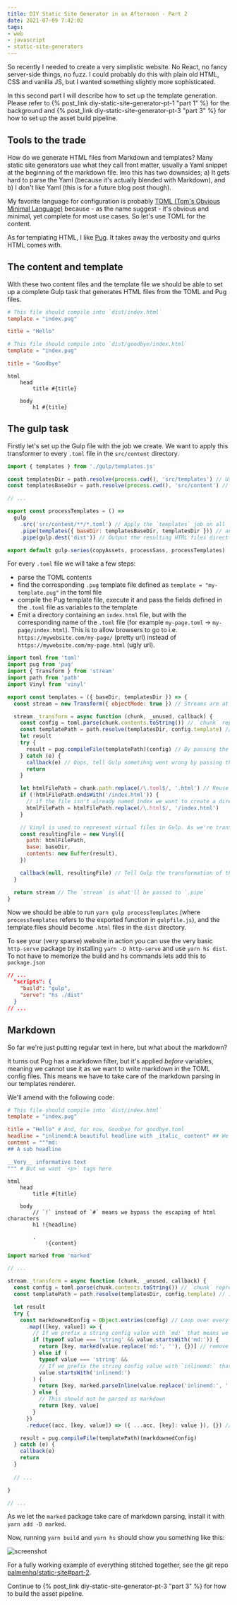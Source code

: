 ```yaml
---
title: DIY Static Site Generator in an Afternoon - Part 2
date: 2021-07-09 7:42:02
tags:
- web
- javascript
- static-site-generators
---
```


So recently I needed to create a very simplistic website. No React, no fancy server-side things, no fuzz. I could probably do this with plain old HTML, CSS and vanilla JS, but I wanted something slightly more sophisticated.

In this second part I will describe how to set up the template generation. Please refer to  {% post_link diy-static-site-generator-pt-1 "part 1" %} for the background and {% post_link diy-static-site-generator-pt-3 "part 3" %} for how to set up the asset build pipeline.

## Tools to the trade

How do we generate HTML files from Markdown and templates? Many static site generators use what they call front matter, usually a Yaml snippet at the beginning of the markdown file. Imo this has two downsides; a) It gets hard to parse the Yaml (because it's actually blended with Markdown), and b) I don't like Yaml (this is for a future blog post though).

My favorite language for configuration is probably [TOML (Tom's Obvious Minimal Language)](https://toml.io/en/) because - as the name suggest - it's obvious and minimal, yet complete for most use cases. So let's use TOML for the content.

As for templating HTML, I like [Pug](https://pugjs.org/api/getting-started.html). It takes away the verbosity and quirks HTML comes with.

## The content and template

With these two content files and the template file we should be able to set up a complete Gulp task that generates HTML files from the TOML and Pug files.

```toml src/content/index.toml
# This file should compile into `dist/index.html` 
template = "index.pug"

title = "Hello"
```

```toml src/content/goodbye.toml
# This file should compile into `dist/goodbye/index.html`
template = "index.pug"

title = "Goodbye"
```

```pug src/templates/index.pug
html
    head
        title #{title}

    body
        h1 #{title}
```

## The gulp task

Firstly let's set up the Gulp file with the job we create. We want to apply this transformer to every `.toml` file in the `src/content` directory.

```js gulpfile.js
import { templates } from './gulp/templates.js'

const templatesDir = path.resolve(process.cwd(), 'src/templates') // Used for the `templates` function to know where to look for `index.pug`
const templatesBaseDir = path.resolve(process.cwd(), 'src/content') // Used for the `templates` function to know where the content base is.

// ...

export const processTemplates = () =>
  gulp
    .src('src/content/**/*.toml') // Apply the `templates` job on all `.toml` files in the `src/content` directory
    .pipe(templates({ baseDir: templatesBaseDir, templatesDir })) // actually run the job (we'll get to this part soon)
    .pipe(gulp.dest('dist')) // Output the resulting HTML files directly in the `dist` directory

export default gulp.series(copyAssets, processSass, processTemplates)
```

For every `.toml` file we will take a few steps:

- parse the TOML contents
- find the corresponding `.pug` template file defined as `template = "my-template.pug"` in the toml file
- compile the Pug template file, execute it and pass the fields defined in the `.toml` file as variables to the template
- Emit a directory containing an `index.html` file, but with the corresponding name of the `.toml` file (for example `my-page.toml` -> `my-page/index.html`). This is to allow browsers to go to i.e. `https://mywebsite.com/my-page/` (pretty url) instead of `https://mywebsite.com/my-page.html` (ugly url).

```js gulp/templates.js
import toml from 'toml'
import pug from 'pug'
import { Transform } from 'stream'
import path from 'path'
import Vinyl from 'vinyl'

export const templates = ({ baseDir, templatesDir }) => {
  const stream = new Transform({ objectMode: true }) // Streams are at the heart of Gulp, helping us to transform all the files

  stream._transform = async function (chunk, _unused, callback) {
    const config = toml.parse(chunk.contents.toString()) // `chunk` represents the .toml file we're transforming into a template
    const templatePath = path.resolve(templatesDir, config.template) // inside the TOML file we specify which template file to use
    let result
    try {
      result = pug.compileFile(templatePath)(config) // By passing the config (TOML file) to the template all configuration keys will be available as variables
    } catch (e) {
      callback(e) // Oops, tell Gulp sometihng went wrong by passing the error to the callback
      return
    }

    let htmlFilePath = chunk.path.replace(/\.toml$/, '.html') // Reuse the template's name as the HTML file name
    if (!htmlFilePath.endsWith('/index.html')) {
      // if the file isn't already named index we want to create a directory with an index file to get the pretty URLs
      htmlFilePath = htmlFilePath.replace(/\.html$/, '/index.html')
    }

    // Vinyl is used to represent virtual files in Gulp. As we're transforming the `.toml` file we need to inform Gulp that now we have a `.html` file instead
    const resultingFile = new Vinyl({
      path: htmlFilePath,
      base: baseDir,
      contents: new Buffer(result),
    })

    callback(null, resultingFile) // Tell Gulp the transformation of this file is done. The `.toml` file is now a `.html` file
  }

  return stream // The `stream` is what'll be passed to `.pipe` 
}
```

Now we should be able to run `yarn gulp processTemplates` (where `processTemplates` refers to the exported function in `gulpfile.js`), and the template files should become `.html` files in the `dist` directory.

To see your (very sparse) website in action you can use the very basic `http-serve` package by installing `yarn -D http-serve` and use `yarn hs dist`. To not have to memorize the build and hs commands lets add this to `package.json`

```json package.json
// ...
  "scripts": {
    "build": "gulp",
    "serve": "hs ./dist"
  }
// ...
```

## Markdown

So far we're just putting regular text in here, but what about the markdown?

It turns out Pug has a markdown filter, but it's applied _before_ variables, meaning we cannot use it as we want to write markdown in the TOML config files. This means we have to take care of the markdown parsing in our templates renderer.

We'll amend with the following code:

```toml src/content/index.toml src/content/goodbye.toml
# This file should compile into `dist/index.html`
template = "index.pug"

title = "Hello" # And, for now, Goodbye for goodbye.toml
headline = "inlinemd:A beautiful headline with _italic_ content" ## We don't want markdown to automaticall add `<p>` tags here
content = """md:
## A sub headline

__Very__ informative text
""" # But we want `<p>` tags here
```

```pug src/templates/index.pug
html
    head
        title #{title}

    body
        // `!` instead of `#` means we bypass the escaping of html characters
        h1 !{headline}

        .
            !{content}
```

```js gulp/templates.js
import marked from 'marked'

// ...

stream._transform = async function (chunk, _unused, callback) {
  const config = toml.parse(chunk.contents.toString()) // `chunk` represents the .toml file we're transforming into a template
  const templatePath = path.resolve(templatesDir, config.template) // inside the TOML file we specify which template file to use

  let result
  try {
    const markdownedConfig = Object.entries(config) // Loop over every configuration key, as we want to check whether it should be parsed as markdown.
      .map(([key, value]) => {
        // If we prefix a string config value with `md:` that means we want to parse it as markdown
        if (typeof value === 'string' && value.startsWith('md:')) {
          return [key, marked(value.replace('md:', ''), {})] // remove the `md:` prefix and parse the rest as markdown. `.replace` will only replace the first occurrence so no worries if we happen to include `md:` in the actual content
        } else if (
          typeof value === 'string' &&
          // If we prefix the string config value with `inlinemd:` that means we want to parse it as inline markdown
          value.startsWith('inlinemd:')
        ) {
          return [key, marked.parseInline(value.replace('inlinemd:', ''), {})] // same thing as the `md:` prefix, but od it inline
        } else {
          // This should not be parsed as markdown
          return [key, value]
        }
      })
      .reduce((acc, [key, value]) => ({ ...acc, [key]: value }), {}) // Put together the configuration as it was before, but with the parsed markdown

    result = pug.compileFile(templatePath)(markdownedConfig)
  } catch (e) {
    callback(e)
    return
  }
  
  // ...

}

// ...
```

As we let the `marked` package take care of markdown parsing, install it with `yarn add -D marked`.

Now, running `yarn build` and `yarn hs` should show you something like this:

![screenshot](screenshot.png)

For a fully working example of everything stitched together, see the git repo [palmenhq/static-site#part-2](https://github.com/palmenhq/static-site-generator/tree/part-2).

Continue to {% post_link diy-static-site-generator-pt-3 "part 3" %} for how to build the asset pipeline.
